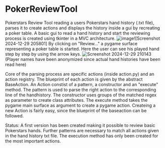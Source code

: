 # PokerReviewTool
Pokerstars Review Tool reading a users Pokerstars hand history (.txt file), parses it to create actions and displays the history inside a gui by recreating a poker table.
A basic gui to read a hand history and start the reviewing process is created using tkinter in a MVC architecture.
![image](https://github.com/user-attachments/assets/069e2968-eb38-420f-a58c-26d561fef6a6)![Screenshot 2024-12-29 205801]
By clicking on "Review..." a pygame surface representing a poker table is started. Here the user can see his played hand step by step by using the arrow keys. 
![Screenshot 2024-12-29 210143](https://github.com/user-attachments/assets/59acc5c8-4999-4211-a724-46c1bffe58a2)
(Player names have been anonymized since actual hand histories have been read here)

Core of the parsing process are specific actions (inside action.py) and an action registry. The blueprint of each action is given by the abstract BaseAction. An Action constist of a pattern, a constructor and an "execute" method. The pattern is used to parse the right action to the corresponding line of the handhistory. The constructor uses groups of the matched regex as parameter to create class attributes. The execute method takes the pygame main surface as argument to create a pygame action. Createing a new Action is fairly easy, since the blueprint of the baseaction can be followed. 

Status:
A first version has been created making it possible to review basic Pokerstars hands. Further patterns are necessary to match all actions given in the hand history txt file. The execution method has only been created for the most important actions. 
